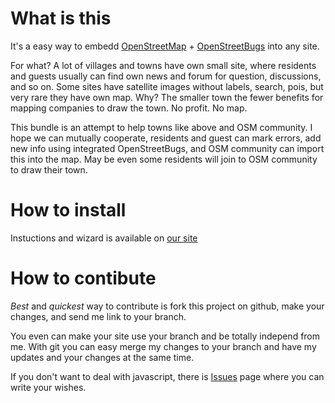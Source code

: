 
What is this
============

It's a easy way to embedd [OpenStreetMap](http://osm.org) + [OpenStreetBugs](http://openstreetbugs.schokokeks.org/) into any site.

For what? A lot of villages and towns have own small site, where residents and guests usually can find own
news and forum for question, discussions, and so on. Some sites have satellite images without labels,
search, pois, but very rare they have own map. Why? The smaller town the fewer benefits for mapping
companies to draw the town. No profit. No map.

This bundle is an attempt to help towns like above and OSM community. I hope we can mutually cooperate, residents
and guest can mark errors, add new info using integrated OpenStreetBugs, and OSM community can import this
into the map. May be even some residents will join to OSM community to draw their town.

How to install
==============

Instuctions and wizard is available on [our site](http://osmisto.github.com/osm-town-bundle)

How to contibute
================

*Best* and *quickest* way to contribute is fork this project on github, make your changes,
and send me link to your branch.

You even can make your site use your branch and be totally independ from me. With git
you can easy merge my changes to your branch and have my updates and your changes at
the same time.

If you don't want to deal with javascript, there is [Issues](http://github.com/osmisto/osm-town-bundle/issues) page
where you can write your wishes.